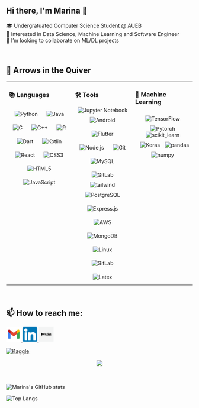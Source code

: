 ## Hi there, I'm Marina  👋


🎓 Undergratuated Computer Science Student @ AUEB </br>
👀 Interested in Data Science, Machine Learning and Software Engineer </br>
👯 I’m looking to collaborate on ML/DL projects </br>


<br>

## 🏹 Arrows in the Quiver
<table><tr><td valign="top" width="33%">


### 📚 Languages 
<div align="center">  
<img style="margin: 10px" src="https://profilinator.rishav.dev/skills-assets/python-original.svg" alt="Python" height="50" />  
<img style="margin: 10px" src="https://profilinator.rishav.dev/skills-assets/java-original-wordmark.svg" alt="Java" height="50" />    
<img style="margin: 10px" src="https://profilinator.rishav.dev/skills-assets/c-original.svg" alt="C" height="50" />  
<img style="margin: 10px" src="https://profilinator.rishav.dev/skills-assets/cplusplus-original.svg" alt="C++" height="50" />  
<img style="margin: 10px" src="https://profilinator.rishav.dev/skills-assets/r.svg" alt="R" height="50" />  
<img style="margin: 10px" src="https://profilinator.rishav.dev/skills-assets/dartlang-icon.svg" alt="Dart" height="50" />  
<img style="margin: 10px" src="https://profilinator.rishav.dev/skills-assets/kotlinlang-icon.svg" alt="Kotlin" height="50" />
<img style="margin: 10px" src="https://profilinator.rishav.dev/skills-assets/react-original-wordmark.svg" alt="React" height="50" />  
<img style="margin: 10px" src="https://profilinator.rishav.dev/skills-assets/css3-original-wordmark.svg" alt="CSS3" height="50" />  
<img style="margin: 10px" src="https://profilinator.rishav.dev/skills-assets/html5-original-wordmark.svg" alt="HTML5" height="50" />  
<img style="margin: 10px" src="https://profilinator.rishav.dev/skills-assets/javascript-original.svg" alt="JavaScript" height="50" />  

</div>

</td><td valign="top" width="30%">



### 🛠️ Tools 
<div align="center">  
 <img src="https://www.vectorlogo.zone/logos/jupyter/jupyter-icon.svg" alt="Jupyter Notebook" width="40" height="40"/> 
<img style="margin: 10px" src="https://profilinator.rishav.dev/skills-assets/android-original-wordmark.svg" alt="Android" height="50" />   
<img style="margin: 10px" src="https://profilinator.rishav.dev/skills-assets/flutterio-icon.svg" alt="Flutter" height="50" />  
 <img style="margin: 10px" src="https://profilinator.rishav.dev/skills-assets/nodejs-original-wordmark.svg" alt="Node.js" height="50" />  
<img style="margin: 10px" src="https://profilinator.rishav.dev/skills-assets/git-scm-icon.svg" alt="Git" height="50" />  
<img style="margin: 10px" src="https://profilinator.rishav.dev/skills-assets/mysql-original-wordmark.svg" alt="MySQL" height="50" />  
<img style="margin: 10px" src="https://profilinator.rishav.dev/skills-assets/gitlab.svg" alt="GitLab" height="50" />  
<img src="https://www.vectorlogo.zone/logos/tailwindcss/tailwindcss-icon.svg" alt="tailwind" width="40" height="40"/> </a> 
<img style="margin: 10px" src="https://profilinator.rishav.dev/skills-assets/postgresql-original-wordmark.svg" alt="PostgreSQL" height="50" />  
<img style="margin: 10px" src="https://profilinator.rishav.dev/skills-assets/express-original-wordmark.svg" alt="Express.js" height="50" />    
<img style="margin: 10px" src="https://profilinator.rishav.dev/skills-assets/amazonwebservices-original-wordmark.svg" alt="AWS" height="50" />  
<img style="margin: 10px" src="https://profilinator.rishav.dev/skills-assets/mongodb-original-wordmark.svg" alt="MongoDB" height="50" /> 
<img style="margin: 10px" src="https://profilinator.rishav.dev/skills-assets/linux-original.svg" alt="Linux" height="50" /> 
<img style="margin: 10px" src="https://profilinator.rishav.dev/skills-assets/gitlab.svg" alt="GitLab" height="50" />  
<img style="margin: 10px" src="https://profilinator.rishav.dev/skills-assets/latex.png" alt="Latex" height="50" />  
</div>

</td><td valign="top" width="30%">



### 🦾 Machine Learning 
<div align="center">
<img style="margin: 10px" src="https://profilinator.rishav.dev/skills-assets/tensorflow-icon.svg" alt="TensorFlow" height="50" />
<img src="https://www.vectorlogo.zone/logos/pytorch/pytorch-icon.svg" alt="Pytorch" width="40" height="40"/> 
<img src="https://upload.wikimedia.org/wikipedia/commons/0/05/Scikit_learn_logo_small.svg" alt="scikit_learn" width="40" height="40"/> 
<img style="margin: 10px" src="https://profilinator.rishav.dev/skills-assets/keras.png" alt="Keras" height="50" />
 <img src="https://upload.wikimedia.org/wikipedia/commons/2/22/Pandas_mark.svg" alt="pandas" width="40" height="40"/> 
 <img src="https://upload.wikimedia.org/wikipedia/commons/3/31/NumPy_logo_2020.svg" alt="numpy" width="40" height="40"/> 
 
</div>




</table>  


<br/>  

## 📫 How to reach me: 

<a href="mailto:marina.samb14@gmail.com"><img src="https://raw.githubusercontent.com/marina-sam14/marina-sam14/main/images/mail.jpg" alt="Marina Samprovalaki | LinkedIn" width="40" height="40"/>
</a> 
<a href="https://www.linkedin.com/in/marina-samprovalaki/"><img src="https://raw.githubusercontent.com/marina-sam14/marina-sam14/main/images/linkedin.svg" alt="Marina Samprovalaki | LinkedIn" width="40" height="40"/>
</a>
<a href="https://medium.com/@marinasamprovalaki"><img src="https://raw.githubusercontent.com/marina-sam14/marina-sam14/main/images/medium.jpg" alt="Marina Samprovalaki | Medium" width="40" height="40"/>
 
 [![Kaggle](https://img.shields.io/badge/kaggle-blue)](https://www.kaggle.com/marinasam)
</a> 
</br>
<div align="center">
<img src="https://komarev.com/ghpvc/?username=marina-sam14&&style=flat-square" align="center" />
</div> 
<br>
</br>

![Marina's GitHub stats](https://github-readme-stats.vercel.app/api?username=marina-sam14&show_icons=true&theme=tokyonight)

![Top Langs](https://github-readme-stats.vercel.app/api/top-langs/?username=marina-sam14&layout=compact)




